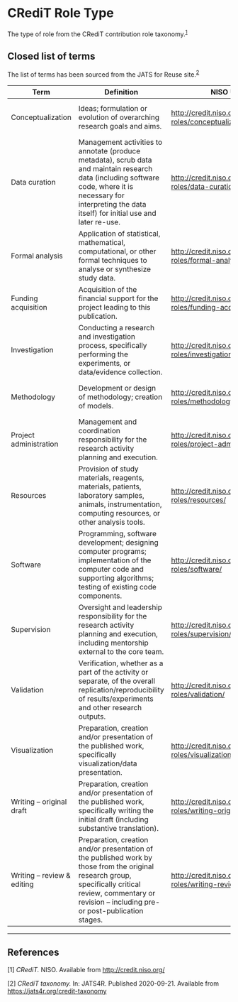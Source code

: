 # CRediT Role Type 

The type of role from the CRediT contribution role taxonomy.<sup>[1](#fn1)</sup>

## Closed list of terms

The list of terms has been sourced from the JATS for Reuse site.<sup>[2](#fn2)</sup>

| Term | Definition | NISO URL | UUID |
| --- | --- | --- | --- |
| Conceptualization | Ideas; formulation or evolution of overarching research goals and aims. | http://credit.niso.org/contributor-roles/conceptualization/ | 8b73531f-db56-4914-9502-4cc4d4d8ed73 |
| Data curation | Management activities to annotate (produce metadata), scrub data and maintain research data (including software code, where it is necessary for interpreting the data itself) for initial use and later re-use. | http://credit.niso.org/contributor-roles/data-curation/ | f93e0f44-f2a4-4ea1-824a-4e0853b05c9d |
| Formal analysis | Application of statistical, mathematical, computational, or other formal techniques to analyse or synthesize study data. | http://credit.niso.org/contributor-roles/formal-analysis/ | 95394cbd-4dc8-4735-b589-7e5f9e622b3f |
| Funding acquisition | Acquisition of the financial support for the project leading to this publication. | http://credit.niso.org/contributor-roles/funding-acquisition/ | 34ff6d68-132f-4438-a1f4-fba61ccf364a |
| Investigation | Conducting a research and investigation process, specifically performing the experiments, or data/evidence collection. | http://credit.niso.org/contributor-roles/investigation/ | 2451924d-425e-4778-9f4c-36c848ca70c2 |
| Methodology | Development or design of methodology; creation of models. | http://credit.niso.org/contributor-roles/methodology/ | f21e2be9-4e38-4ab7-8691-d6f72d5d5843 |
| Project administration | Management and coordination responsibility for the research activity planning and execution. | http://credit.niso.org/contributor-roles/project-administration/ | a693fe76-ea33-49ad-9dcc-5e4f3ac5f938 |
| Resources | Provision of study materials, reagents, materials, patients, laboratory samples, animals, instrumentation, computing resources, or other analysis tools. | http://credit.niso.org/contributor-roles/resources/ | ebd781f0-bf79-492c-ac21-b31b9c3c990c |
| Software | Programming, software development; designing computer programs; implementation of the computer code and supporting algorithms; testing of existing code components. | http://credit.niso.org/contributor-roles/software/ | f89c5233-01b0-4778-93e9-cc7d107aa2c8 |
| Supervision | Oversight and leadership responsibility for the research activity planning and execution, including mentorship external to the core team. | http://credit.niso.org/contributor-roles/supervision/ | 0c8ca7d4-06ad-4527-9cea-a8801fcb8746 |
| Validation | Verification, whether as a part of the activity or separate, of the overall replication/reproducibility of results/experiments and other research outputs. | http://credit.niso.org/contributor-roles/validation/ | 4b1bf348-faf2-4fc4-bd66-4cd3a84b9d44 |
| Visualization | Preparation, creation and/or presentation of the published work, specifically visualization/data presentation. | http://credit.niso.org/contributor-roles/visualization/ | 76b9d56a-e430-4e0a-84c9-59c11be343ae |
| Writing – original draft | Preparation, creation and/or presentation of the published work, specifically writing the initial draft (including substantive translation). | http://credit.niso.org/contributor-roles/writing-original-draft/ | 43ebbd94-98b4-42f1-866b-c930cef228ca |
| Writing – review & editing | Preparation, creation and/or presentation of the published work by those from the original research group, specifically critical review, commentary or revision – including pre- or post-publication stages. | http://credit.niso.org/contributor-roles/writing-review-editing/ | d3aead86-f2a2-47f7-bb99-79de6421164d |

---
## References
<a name="fn1">\[1\]</a> *CRediT.* NISO. Available from http://credit.niso.org/

<a name="fn1">\[2\]</a> *CRediT taxonomy.* In: JATS4R. Published 2020-09-21. Available from https://jats4r.org/credit-taxonomy
